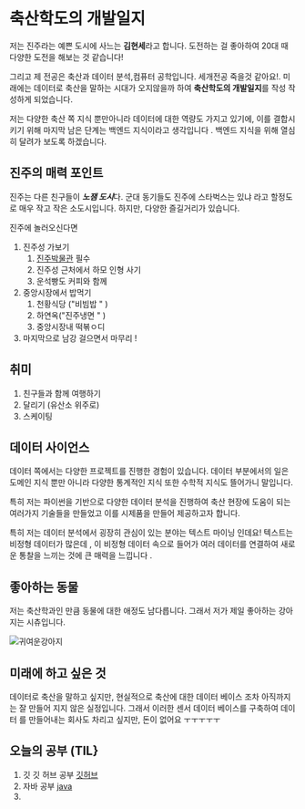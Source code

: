 # 축산학도의 개발일지 
저는  진주라는 예쁜 도시에 사느는 **김현세**라고 합니다. 도전하는 걸 좋아하여 20대 때 다양한 도전을 해보는 것 같습니다!

  그리고 제 전공은 축산과 데이터 분석,컴퓨터 공학입니다. 세개전공 죽을것 같아요!. 미래에는 데이터로 축산을 말하는 시대가 오지않을까 하여 **축산학도의 개발일지**를  작성 작성하게 되었습니다. 
  
  저는 다양한 축산 쪽 지식 뿐만아니라 데이터에 대한 역량도 가지고 있기에, 이를 결합시키기 위해 마지막 남은 단계는 백엔드 지식이라고 생각입니다 . 백엔드 지식을 위해 열심히 달려가 보도록 하겠습니다. 

## 진주의 매력 포인트 

진주는 다른 친구들이 ***노잼 도시***다. 군대 동기들도 진주에 스타벅스는 있냐  라고 할정도로 매우 작고 작은 소도시입니다. 하지만, 다양한 즐길거리가 있습니다. 

진주에 놀러오신다면 

1. 진주성 가보기 
    1. [진주박물관](https://jinju.museum.go.kr/kor/) 필수 
    2. 진주성 근처에서 하모 인형 사기 
    3. 운석빵도 커피와 함께 
2. 중앙시장에서 밥먹기 
    1. 천황식당 ("비빔밥 " )
    2. 하연옥("진주냉면 " )
    3. 중앙시장내 떡볶ㅇ디 
3. 마지막으로 남강 걸으면서 마무리 ! 

## 취미 
 1. 친구들과 함께 여행하기 
 2. 달리기 (유산소 위주로)
 3. 스케이팅 

## 데이터 사이언스 
데이터 쪽에서는 다양한 프로젝트를 진행한 경험이 있습니다. 데이터 부분에서의 일은 도메인 지식 뿐만 아니라 다양한 통계적인 지식 또한 수학적 지식도 뜰어가니 말입니다.

특히 저는 파이썬을 기반으로 다양한 데이터 분석을 진행하여 축산 현장에 도움이 되는 여러가지 기술들을 만들었고 이를 시제품을 만들어 제공하고자 합니다.

특히 저는 데이터 분석에서 굉장히 관심이 있는 분야는 텍스트 마이닝 인데요! 텍스트는 비정형 데이터가 많은데 , 이 비정형 데이터 속으로 들어가 여러 데이터를 연결하여  새로운 통찰을 느끼는 것에 큰 매력을 느낍니다 .

## 좋아하는 동물  

저는 축산학과인 만큼 동물에 대한 애정도 남다릅니다. 그래서 저가 제일 좋아하는 강아지는 시츄입니다.

![귀여운강아지](https://i.namu.wiki/i/U-0EEx8QeQ81s92OHJrzfhjcC1FoeJHWN-Fpk18f3ejIiiqjatWM1uR07qHpBBwU1j4jbqzs21jNV6HHTqDAfs6qDMbvQrCsiqZM1pZbFkwipFXTNryiopT4gf0N8hnVNdDd2baCG96eLOEpvyPHdw.webp)
## 미래에 하고 싶은 것 

데이터로 축산을 말하고 싶지만, 현실적으로 축산에 대한 데이터 베이스 조차 아직까지는 잘 만들어 지지 않은 실정입니다. 그래서 이러한 센서  데이터 베이스를 구축하여 데이터 를 만들어내는 회사도 차리고 싶지만, 돈이 없어요 ㅜㅜㅜㅜㅜ 


## 오늘의 공부 (TIL} 
1. 깃 깃 허브 공부 [깃허브](git/README2.md)
2. 자바 공부 [java](java/java1변수배열.md)
3. 


